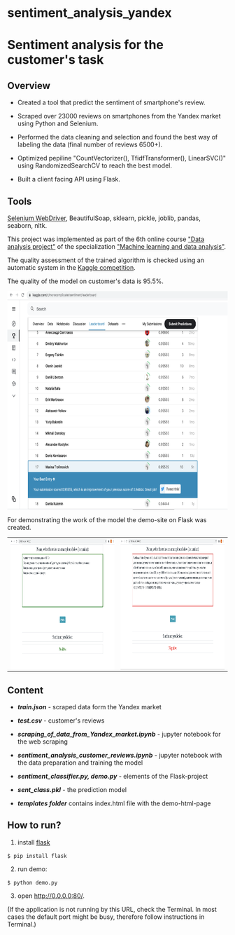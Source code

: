 # sentiment_analysis_yandex

# Sentiment analysis for the customer's task

## Overview

- Created a tool that predict the sentiment of smartphone's review.

- Scraped over 23000 reviews on smartphones from the Yandex market using Python and Selenium.

- Performed the data cleaning and selection and found the best way of labeling the data (final number of reviews 6500+).

- Optimized pepiline "CountVectorizer(), TfidfTransformer(), LinearSVC()" using RandomizedSearchCV to reach the best model.

- Built a client facing API using Flask.

## Tools

[Selenium WebDriver](https://chromedriver.storage.googleapis.com/index.html?path=2.42/), BeautifulSoap, sklearn, pickle, joblib, pandas, seaborn, nltk.



This project was implemented as part of the 6th online course ["Data analysis project"](https://www.coursera.org/learn/data-analysis-project) of the specialization ["Machine learning and data analysis"](https://www.coursera.org/specializations/machine-learning-data-analysis).

The quality assessment of the trained algorithm is checked using an automatic system in the [Kaggle competition](https://www.kaggle.com/c/morecomplicatedsentiment).

The quality of the model on customer's data is 95.5%. 

<img align="center" width="700" height="500" src="/images/Leaderboard.png" />

For demonstrating the work of the model the demo-site on Flask was created.


<table><tr>
<td> <img align="center" width="600" height="300" src="/images/Screenshot1.png" /> </td>
<td> <img align="center" width="600" height="300" src="/images/Screenshot2.png" /> </td>
</tr></table>


## Content

- ***train.json*** - scraped data form the Yandex market

- ***test.csv*** - customer's reviews

- ***scraping_of_data_from_Yandex_market.ipynb*** - jupyter notebook for the web scraping

- ***sentiment_analysis_customer_reviews.ipynb*** - jupyter notebook with the data preparation and training the model

- ***sentiment_classifier.py, demo.py*** - elements of the Flask-project

- ***sent_class.pkl*** - the prediction model

- ***templates folder*** contains index.html file with the demo-html-page



## How to run?

1. install [flask](https://flask.palletsprojects.com/en/1.1.x/)
```
$ pip install flask
```
2. run demo: 
```
$ python demo.py
```
3. open http://0.0.0.0:80/.

(If the application is not running by this URL, check the Terminal.
In most cases the default port might be busy, therefore follow
instructions in Terminal.)
